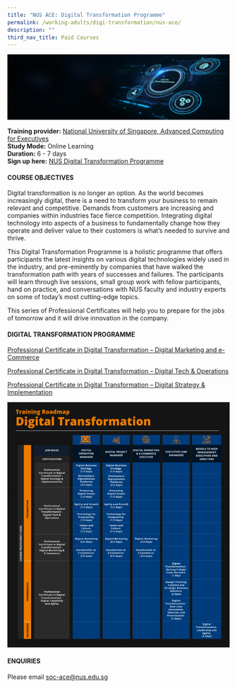 ```yaml
---
title: "NUS ACE: Digital Transformation Programme"
permalink: /working-adults/digi-transformation/nus-ace/
description: ""
third_nav_title: Paid Courses
---
```

![NUS Digital Transformation Programme](/images/NUS-Digi-Transformation.jpg)

**Training provider:** [National University of Singapore, Advanced Computing for Executives](https://ace.nus.edu.sg/)  
**Study Mode:** Online Learning   
**Duration:** 6 - 7 days <br>
**Sign up here:** [NUS Digital Transformation Programme](https://ace.nus.edu.sg/event/nus-digital-transformation-programme/)

#### **COURSE OBJECTIVES**

Digital transformation is no longer an option. As the world becomes increasingly digital, there is a need to transform your business to remain relevant and competitive. Demands from customers are increasing and companies within industries face fierce competition. Integrating digital technology into aspects of a business to fundamentally change how they operate and deliver value to their customers is what’s needed to survive and thrive.

This Digital Transformation Programme is a holistic programme that offers participants the latest insights on various digital technologies widely used in the industry, and pre-eminently by companies that have walked the transformation path with years of successes and failures. The participants will learn through live sessions, small group work with fellow participants, hand on practice, and conversations with NUS faculty and industry experts on some of today’s most cutting-edge topics. 

This series of Professional Certificates will help you to prepare for the jobs of tomorrow and it will drive innovation in the company.

#### **DIGITAL TRANSFORMATION PROGRAMME**

[Professional Certificate in Digital Transformation – Digital Marketing and e-Commerce](https://ace.nus.edu.sg/event/professional-certificate-in-digital-transformation-digital-marketing-and-e-commerce/)

[Professional Certificate in Digital Transformation – Digital Tech & Operations](https://ace.nus.edu.sg/event/professional-certificate-in-digital-transformation-digital-tech-operations/)

[Professional Certificate in Digital Transformation – Digital Strategy & Implementation](https://ace.nus.edu.sg/event/professional-certificate-in-digital-transformation-digital-strategy-implementation/)

![Training Roadmap for Digital Transformation](/images/Training-Roadmap-931x1024.png)

#### **ENQUIRIES**
Please email [soc-ace@nus.edu.sg](mailto:soc-ace@nus.edu.sg)